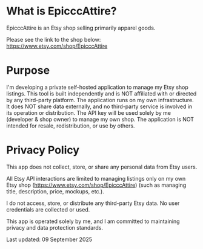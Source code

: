 # What is EpicccAttire?

EpicccAttire is an Etsy shop selling primarily apparel goods.

Please see the link to the shop below:
https://www.etsy.com/shop/EpicccAttire

# Purpose
I'm developing a private self-hosted application to manage my Etsy shop listings. This tool is built independently and is NOT affiliated with or directed by any third-party platform. The application runs on my own infrastructure. It does NOT share data externally, and no third-party service is involved in its operation or distribution. The API key will be used solely by me (developer & shop owner) to manage my own shop. The application is NOT intended for resale, redistribution, or use by others.

# Privacy Policy

This app does not collect, store, or share any personal data from Etsy users. 

All Etsy API interactions are limited to managing listings only on my own Etsy shop (https://www.etsy.com/shop/EpicccAttire) (such as managing title, description, price, mockups, etc.).

I do not access, store, or distribute any third-party Etsy data. No user credentials are collected or used.

This app is operated solely by me, and I am committed to maintaining privacy and data protection standards.

Last updated: 09 September 2025
